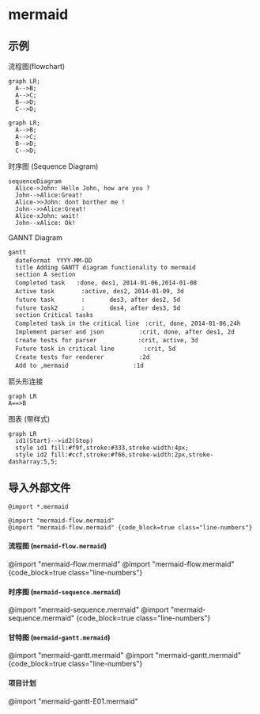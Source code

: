# mermaid

## 示例
流程图(flowchart)  
```mermaid
graph LR;
  A-->B;
  A-->C;
  B-->D;
  C-->D;
```

```mermaid {code_block: true}
graph LR;
  A-->B;
  A-->C;
  B-->D;
  C-->D;
```

时序图 (Sequence Diagram)
```mermaid
sequenceDiagram
  Alice->John: Hello John, how are you ?
  John-->Alice:Great!
  Alice->>John: dont borther me !
  John-->>Alice:Great!
  Alice-xJohn: wait!
  John--xAlice: Ok!
```

GANNT Diagram
```mermaid
gantt
  dateFormat　YYYY-MM-DD
  title Adding GANTT diagram functionality to mermaid
  section A section
  Completed task　　:done, des1, 2014-01-06,2014-01-08
  Active task 　　　　:active, des2, 2014-01-09, 3d
  future task 　　　　:　　　  des3, after des2, 5d
  future task2　　　　:　　　  des4, after des3, 5d
  section Critical tasks
  Completed task in the critical line　:crit, done, 2014-01-06,24h
  Implement parser and json　　　　　　:crit, done, after des1, 2d
  Create tests for parser　　　　　　　:crit, active, 3d
  Future task in critical line　　　　　:crit, 5d
  Create tests for renderer　　　　　　:2d
  Add to ,mermaid　　　　　　　　　　　:1d
```

箭头形连接
```mermaid
graph LR
A==>B
```

图表 (带样式)
```mermaid
graph LR
  id1(Start)-->id2(Stop)
  style id1 fill:#f9f,stroke:#333,stroke-width:4px;
  style id2 fill:#ccf,stroke:#f66,stroke-width:2px,stroke-dasharray:5,5;
```

## 导入外部文件 
`@import *.mermaid`
```
@import "mermaid-flow.mermaid"
@import "mermaid-flow.mermaid" {code_block=true class="line-numbers"}
```

#### 流程图 (`mermaid-flow.mermaid`)
@import "mermaid-flow.mermaid"
@import "mermaid-flow.mermaid" {code_block=true class="line-numbers"}

#### 时序图 (`mermaid-sequence.mermaid`)
@import "mermaid-sequence.mermaid"
@import "mermaid-sequence.mermaid" {code_block=true class="line-numbers"}

#### 甘特图 (`mermaid-gantt.mermaid`)
@import "mermaid-gantt.mermaid"
@import "mermaid-gantt.mermaid" {code_block=true class="line-numbers"}

#### 项目计划
@import "mermaid-gantt-E01.mermaid"
